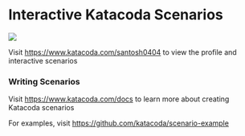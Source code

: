 # Interactive Katacoda Scenarios

[![](http://shields.katacoda.com/katacoda/santosh0404/count.svg)](https://www.katacoda.com/santosh0404 "Get your profile on Katacoda.com")

Visit https://www.katacoda.com/santosh0404 to view the profile and interactive scenarios

### Writing Scenarios
Visit https://www.katacoda.com/docs to learn more about creating Katacoda scenarios

For examples, visit https://github.com/katacoda/scenario-example
